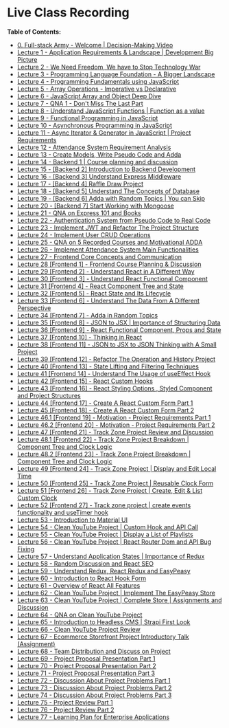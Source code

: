 # Live Class Recording

**Table of Contents:**

- [0. Full-stack Army - Welcome | Decision-Making Video](https://www.youtube.com/watch?v=ewBBT6Iph0M&t=784s)
- [Lecture 1 - Application Requirements & Landscape | Development Big Picture](https://youtu.be/AnD2KuKNsxE)
- [Lecture 2 - We Need Freedom, We have to Stop Technology War](https://youtu.be/9ltapy7kK5w)
- [Lecture 3 - Programming Language Foundation - A Bigger Landscape](https://youtu.be/1LWq-OdB7jY)
- [Lecture 4 - Programming Fundamentals using JavaScript](https://youtu.be/tAkUXTvm-xo)
- [Lecture 5 - Array Operations - Imperative vs Declarative](https://youtu.be/LADJO7KniNY)
- [Lecture 6 - JavaScript Array and Object Deep Dive](https://youtu.be/Mr5rksCjybA)
- [Lecture 7 - QNA 1 - Don't Miss The Last Part](https://youtu.be/TAa7gSbPVis)
- [Lecture 8 - Understand JavaScript Functions | Function as a value](https://youtu.be/lctjTl1ftdw)
- [Lecture 9 - Functional Programming in JavaScript](https://youtu.be/wMy2IZ12mxM)
- [Lecture 10 - Asynchronous Programming in JavaScript](https://youtu.be/OCkxS7W3gwU)
- [Lecture 11 - Async Iterator & Generator in JavaScript | Project Requirements](https://youtu.be/phzeyHwoIrQ)
- [Lecture 12 - Attendance System Requirement Analysis](https://youtu.be/Gsj7uU_7Um4)
- [Lecture 13 - Create Models, Write Pseudo Code and Adda](https://youtu.be/BfGOYh9Fdwg)
- [Lecture 14 - Backend 1 | Course planning and discussion](https://youtu.be/QBTOAGGgehA)
- [Lecture 15 - [Backend 2] Introduction to Backend Development](https://youtu.be/Mc6UEF957hU)
- [Lecture 16 - [Backend 3] Understand Express Middleware](https://youtu.be/kXeNJJ4mQ7w)
- [Lecture 17 - [Backend 4] Raffle Draw Project](https://youtu.be/4D2DIu8bhqU)
- [Lecture 18 - [Backend 5] Understand The Concepts of Database](https://youtu.be/SyKO3oZLz00)
- [Lecture 19 - [Backend 6] Adda with Random Topics | You can Skip](https://youtu.be/mqq5VgRMIho)
- [Lecture 20 - [Backend 7] Start Working with Mongoose](https://youtu.be/y5Rism0fEqE)
- [Lecture 21 - QNA on Express 101 and Books](https://youtu.be/krI6QUCGHY4)
- [Lecture 22 - Authentication System from Pseudo Code to Real Code](https://youtu.be/0gl4grplEcI)
- [Lecture 23 - Implement JWT and Refactor The Project Structure](https://youtu.be/D5A5BSGQVBU)
- [Lecture 24 - Implement User CRUD Operations](https://youtu.be/xr0sKPvAipQ)
- [Lecture 25 - QNA on 5 Recorded Courses and Motivational ADDA](https://youtu.be/KseSdSmvvuM)
- [Lecture 26 - Implement Attendance System Main Functionalities](https://youtu.be/A5S7mWxqs2s)
- [Lecture 27 - Frontend Core Concepts and Communication](https://youtu.be/0T7YagglhFY)
- [Lecture 28 [Frontend 1] - Frontend Course Planning & Discussion](https://youtu.be/FppAFtsxICk)
- [Lecture 29 [Frontend 2] - Understand React in A Different Way](https://youtu.be/vmw-sSTFwAk)
- [Lecture 30 [Frontend 3] - Understand React Functional Component](https://youtu.be/KB5Ym33BvPc)
- [Lecture 31 [Frontend 4] - React Component Tree and State](https://youtu.be/ehGPlQzn8Rc)
- [Lecture 32 [Frontend 5] - React State and Its Lifecycle](https://youtu.be/F7zCmo7XM4Q)
- [Lecture 33 [Frontend 6] - Understand The Data From A Different Perspective](https://youtu.be/Vzg78nNw5UI)
- [Lecture 34 [Frontend 7] - Adda in Random Topics](https://youtu.be/f0Th4QKYQkM)
- [Lecture 35 [Frontend 8] - JSON to JSX | Importance of Structuring Data](https://youtu.be/rp97rUwOcjs)
- [Lecture 36 [Frontend 9] - React Functional Component, Props and State](https://youtu.be/4X1GkVnoECY)
- [Lecture 37 [Frontend 10] - Thinking in React](https://youtu.be/6PyLbaIn0tI)
- [Lecture 38 [Frontend 11] - JSON to JSX to JSON Thinking with A Small Project](https://youtu.be/3JUvn3uoUBI)
- [Lecture 39 [Frontend 12] - Refactor The Operation and History Project](https://youtu.be/6Q6CrZQY5go)
- [Lecture 40 [Frontend 13] - State Lifting and Filtering Techniques](https://youtu.be/Fyr62IfXd-Q)
- [Lecture 41 [Frontend 14] - Understand The Usage of useEffect Hook](https://youtu.be/AjEC_i3JZ5A)
- [Lecture 42 [Frontend 15] - React Custom Hooks](https://youtu.be/OqwJZIk0Oxw)
- [Lecture 43 [Frontend 16] - React Styling Options , Styled Component and Project Structures](https://youtu.be/0jBAGrnLFOo)
- [Lecture 44 [Frontend 17] - Create A React Custom Form Part 1](https://youtu.be/_oyuPun0Gck)
- [Lecture 45 [Frontend 18] - Create A React Custom Form Part 2](https://youtu.be/u9k1wKqb_o0)
- [Lecture 46.1 [Frontend 19] - Motivation - Project Requirements Part 1](https://youtu.be/ybI-tdMuzZQ)
- [Lecture 46.2 [Frontend 20] - Motivation - Project Requirements Part 2](https://youtu.be/HXy-pTfGR-k)
- [Lecture 47 [Frontend 21] - Track Zone Project Review and Discussion](https://youtu.be/zvPeZtmBpQs)
- [Lecture 48.1 [Frontend 22] - Track Zone Project Breakdown | Component Tree and Clock Logic](https://youtu.be/UfoxyEYlIVg)
- [Lecture 48.2 [Frontend 23] - Track Zone Project Breakdown | Component Tree and Clock Logic](https://youtu.be/CF2DndvTjps)
- [Lecture 49 [Frontend 24] - Track Zone Project | Display and Edit Local Time](https://youtu.be/Pxups_anpyM)
- [Lecture 50 [Frontend 25] - Track Zone Project | Reusable Clock Form](https://youtu.be/NaXQ4SCh0QQ)
- [Lecture 51 [Frontend 26] - Track Zone Project | Create, Edit & List Custom Clock](https://youtu.be/1_QqwTbnC08)
- [Lecture 52 [Frontend 27] - Track zone project | create events functionality and useTimer hook](https://youtu.be/514YU21dp4c)
- [Lecture 53 - Introduction to Material UI](https://youtu.be/RwOzRLOA9kA)
- [Lecture 54 - Clean YouTube Project | Custom Hook and API Call](https://youtu.be/3QqJUK1zKUM)
- [Lecture 55 - Clean YouTube Project | Display a List of Playlists](https://youtu.be/PUYLPkUz7-8)
- [Lecture 56 - Clean YouTube Project | React Router Dom and API Bug Fixing](https://youtu.be/8j30LJ9oViY)
- [Lecture 57 - Understand Application States | Importance of Redux](https://youtu.be/rSkJ6Hg63ik)
- [Lecture 58 - Random Discussion and React SEO](https://youtu.be/92fktZ-9zm8)
- [Lecture 59 - Understand Redux, React Redux and EasyPeasy](https://youtu.be/HmIqyTuMYCo)
- [Lecture 60 - Introduction to React Hook Form](https://youtu.be/CI1VDQe93mo)
- [Lecture 61 - Overview of React All Features](https://youtu.be/z-LuVF6B2yU)
- [Lecture 62 - Clean YouTube Project | Implement The EasyPeasy Store](https://youtu.be/i2Md8PgI8Ds)
- [Lecture 63 - Clean YouTube Project | Complete Store | Assignments and Discussion](https://youtu.be/KPvnW-5HcxQ)
- [Lecture 64 - QNA on Clean YouTube Project](https://youtu.be/JO_yMBcM2_k)
- [Lecture 65 - Introduction to Headless CMS | Strapi First Look](https://youtu.be/4Kabwl0VeJU)
- [Lecture 66 - Clean YouTube Project Review](https://youtu.be/8Fuxmt6JDzk)
- [Lecture 67 - Ecommerce Storefront Project Introductory Talk (Assignment)](https://youtu.be/p7-6YWu6qCM)
- [Lecture 68 - Team Distribution and Discuss on Project](https://youtu.be/PXlxUwOgWEY)
- [Lecture 69 - Project Proposal Presentation Part 1](https://youtu.be/CHcD_SrEO4U)
- [Lecture 70 - Project Proposal Presentation Part 2](https://youtu.be/NImVORjqRjc)
- [Lecture 71 - Project Proposal Presentation Part 3](https://youtu.be/xpGeLn0xVW4)
- [Lecture 72 - Discussion About Project Problems Part 1](https://youtu.be/zIN2aPW7LaY)
- [Lecture 73 - Discussion About Project Problems Part 2](https://youtu.be/t86E_4UW8_Q)
- [Lecture 74 - Discussion About Project Problems Part 3](https://youtu.be/jRinfJCku_k)
- [Lecture 75 - Project Review Part 1](https://youtu.be/G9iV2fFkE7Y)
- [Lecture 76 - Project Review Part 2](https://youtu.be/GixXnDSA3kw)
- [Lecture 77 - Learning Plan for Enterprise Applications](https://youtu.be/TyRsFYImuW0)
